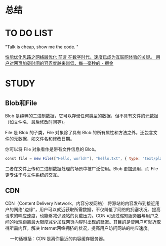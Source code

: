 # 总结







# TO DO LIST
"Talk is cheap, show me the code. "

[性能优化思路之网络层优化 前言 在数字时代，速度已成为互联网体验的关键。 用户对网页加载时间的容忍度越来越低，每一毫秒的 - 掘金](https://juejin.cn/post/7402204612143497226)

# STUDY


## Blob和File

Blob 是纯粹的二进制数据，它可以存储任何类型的数据，但不具有文件的元数据（如文件名、最后修改时间等）。

File 是 Blob 的子类，File 对象除了具有 Blob 的所有属性和方法之外，还包含文件的元数据，如文件名和修改日期。

你可以将 File 对象看作是带有文件信息的 Blob。

```js
const file = new File(["Hello, world!"], "hello.txt", { type: "text/plain" });      console.log(file instanceof Blob); // true
```

二者在文件上传和二进制数据处理的场景中被广泛使用。Blob 更加通用，而 File 更专注于与文件系统的交互。

## CDN

CDN（Content Delivery Network，内容分发网络）
将源站的内容发布到接近用户的网络"边缘"，用户可以就近获取所需数据，不仅降低了网络的拥塞状况、提高请求的响应速度，也能够减少源站的负载压力。CDN 可通过缩短服务器与用户之间的物理距离最大限度减少加载网页内容时出现的延迟。其目的是使用户可就近取得所需内容，解决 Internet网络拥挤的状况，提高用户访问网站的响应速度。

    一句话概括：CDN 是离你最近的内容缓存服务器。

